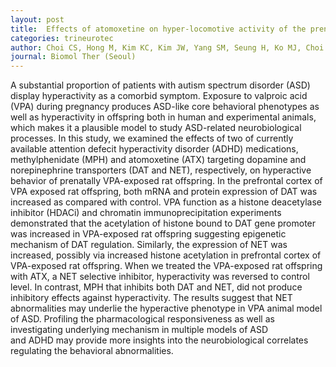 ```yaml
---
layout: post
title:  Effects of atomoxetine on hyper-locomotive activity of the prenatally valproate-exposed rat offspring.
categories: trineurotec
author: Choi CS, Hong M, Kim KC, Kim JW, Yang SM, Seung H, Ko MJ, Choi DH, You JS, Shin CY, Bahn GH
journal: Biomol Ther (Seoul)
---
```


A substantial proportion of patients with autism spectrum disorder (ASD) display hyperactivity as a comorbid symptom. Exposure to valproic acid (VPA) during pregnancy produces ASD-like core behavioral phenotypes as well as hyperactivity in offspring both in human and experimental animals, which makes it a plausible model to study ASD-related neurobiological processes. In this study, we examined the effects of two of currently available attention defecit hyperactivity disorder (ADHD) medications, methylphenidate (MPH) and atomoxetine (ATX) targeting dopamine and norepinephrine transporters (DAT and NET), respectively, on hyperactive behavior of prenatally VPA-exposed rat offspring. In the prefrontal cortex of VPA exposed rat offspring, both mRNA and protein expression of DAT was increased as compared with control. VPA function as a histone deacetylase inhibitor (HDACi) and chromatin immunoprecipitation experiments demonstrated that the acetylation of histone bound to DAT gene promoter was increased in VPA-exposed rat offspring suggesting epigenetic mechanism of DAT regulation. Similarly, the expression of NET was increased, possibly via increased histone acetylation in prefrontal cortex of VPA-exposed rat offspring. When we treated the VPA-exposed rat offspring with ATX, a NET selective inhibitor, hyperactivity was reversed to control level. In contrast, MPH that inhibits both DAT and NET, did not produce inhibitory effects against hyperactivity. The results suggest that NET abnormalities may underlie the hyperactive phenotype in VPA animal model of ASD. Profiling the pharmacological responsiveness as well as investigating underlying mechanism in multiple models of ASD and ADHD may provide more insights into the neurobiological correlates regulating the behavioral abnormalities.